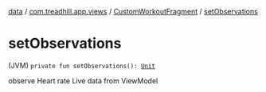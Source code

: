 [data](../../index.md) / [com.treadhill.app.views](../index.md) / [CustomWorkoutFragment](index.md) / [setObservations](./set-observations.md)

# setObservations

(JVM) `private fun setObservations(): `[`Unit`](https://kotlinlang.org/api/latest/jvm/stdlib/kotlin/-unit/index.html)

observe Heart rate Live data from ViewModel

